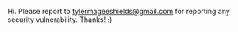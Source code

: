 Hi. Please report to tylermageeshields@gmail.com for
reporting any security vulnerability. Thanks! :)
